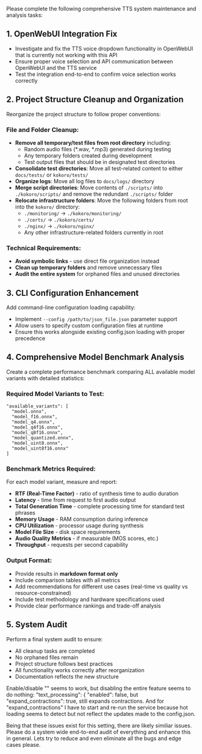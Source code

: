 Please complete the following comprehensive TTS system maintenance and analysis tasks:

## 1. OpenWebUI Integration Fix
- Investigate and fix the TTS voice dropdown functionality in OpenWebUI that is currently not working with this API
- Ensure proper voice selection and API communication between OpenWebUI and the TTS service
- Test the integration end-to-end to confirm voice selection works correctly

## 2. Project Structure Cleanup and Organization
Reorganize the project structure to follow proper conventions:

### File and Folder Cleanup:
- **Remove all temporary/test files from root directory** including:
  - Random audio files (*.wav, *.mp3) generated during testing
  - Any temporary folders created during development
  - Test output files that should be in designated test directories
- **Consolidate test directories**: Move all test-related content to either `docs/tests/` or `kokoro/tests/`
- **Organize logs**: Move all log files to `docs/logs/` directory
- **Merge script directories**: Move contents of `./scripts/` into `./kokoro/scripts/` and remove the redundant `./scripts/` folder
- **Relocate infrastructure folders**: Move the following folders from root into the `kokoro/` directory:
  - `./monitoring/` → `./kokoro/monitoring/`
  - `./certs/` → `./kokoro/certs/`
  - `./nginx/` → `./kokoro/nginx/`
  - Any other infrastructure-related folders currently in root

### Technical Requirements:
- **Avoid symbolic links** - use direct file organization instead
- **Clean up temporary folders** and remove unnecessary files
- **Audit the entire system** for orphaned files and unused directories

## 3. CLI Configuration Enhancement
Add command-line configuration loading capability:
- Implement `--config /path/to/json_file.json` parameter support
- Allow users to specify custom configuration files at runtime
- Ensure this works alongside existing config.json loading with proper precedence

## 4. Comprehensive Model Benchmark Analysis
Create a complete performance benchmark comparing ALL available model variants with detailed statistics:

### Required Model Variants to Test:
```
"available_variants": [
  "model.onnx",
  "model_f16.onnx",
  "model_q4.onnx",
  "model_q4f16.onnx",
  "model_q8f16.onnx",
  "model_quantized.onnx",
  "model_uint8.onnx",
  "model_uint8f16.onnx"
]
```

### Benchmark Metrics Required:
For each model variant, measure and report:
- **RTF (Real-Time Factor)** - ratio of synthesis time to audio duration
- **Latency** - time from request to first audio output
- **Total Generation Time** - complete processing time for standard test phrases
- **Memory Usage** - RAM consumption during inference
- **CPU Utilization** - processor usage during synthesis
- **Model File Size** - disk space requirements
- **Audio Quality Metrics** - if measurable (MOS scores, etc.)
- **Throughput** - requests per second capability

### Output Format:
- Provide results in **markdown format only**
- Include comparison tables with all metrics
- Add recommendations for different use cases (real-time vs quality vs resource-constrained)
- Include test methodology and hardware specifications used
- Provide clear performance rankings and trade-off analysis

## 5. System Audit
Perform a final system audit to ensure:
- All cleanup tasks are completed
- No orphaned files remain
- Project structure follows best practices
- All functionality works correctly after reorganization
- Documentation reflects the new structure

Enable/disable "" seems to work, but disabling the entire feature seems to do nothing:
  "text_processing": {
    "enabled": false, but "expand_contractions": true, still expands contractions.
And for "expand_contractions" I have to start and re-run the service because hot loading seems to detect but not reflect the updates made to the config.json.

Being that these issues exist for this setting, there are likely similiar issues. Please do a system wide end-to-end audit of everything and enhance this in general. Lets try to reduce and even eliminate all the bugs and edge cases please.

